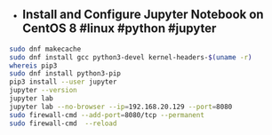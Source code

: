 - Install and Configure Jupyter Notebook on CentOS 8 #linux #python #jupyter
	 - 
```bash
sudo dnf makecache
sudo dnf install gcc python3-devel kernel-headers-$(uname -r)
whereis pip3
sudo dnf install python3-pip
pip3 install --user jupyter
jupyter --version
jupyter lab
jupyter lab --no-browser --ip=192.168.20.129 --port=8080
sudo firewall-cmd --add-port=8080/tcp --permanent
sudo firewall-cmd  --reload

```

